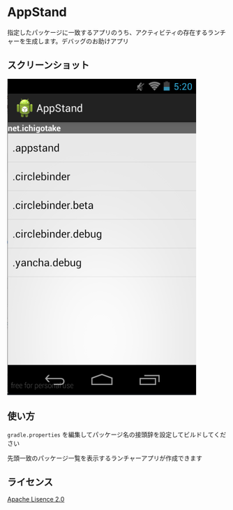 # AppStand

指定したパッケージに一致するアプリのうち、アクティビティの存在するランチャーを生成します。デバッグのお助けアプリ

## スクリーンショット

![screen shot](screenshot.png)

## 使い方

`gradle.properties` を編集してパッケージ名の接頭辞を設定してビルドしてください

先頭一致のパッケージ一覧を表示するランチャーアプリが作成できます

## ライセンス

[Apache Lisence 2.0](http://www.apache.org/licenses/LICENSE-2.0)

